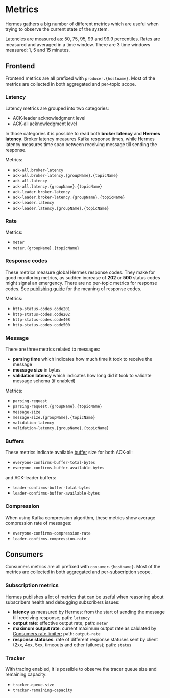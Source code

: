 # Metrics

Hermes gathers a big number of different metrics which are useful when trying to observe the current state of the system.

Latencies are measured as: 50, 75, 95, 99 and 99.9 percentiles.
Rates are measured and averaged in a time window. There are 3 time windows measured: 1, 5 and 15 minutes.

## Frontend

Frontend metrics are all prefixed with `producer.{hostname}`. Most of the metrics are collected in both aggregated and
per-topic scope.

### Latency

Latency metrics are grouped into two categories:

* ACK-leader acknowledgment level
* ACK-all acknowledgment level

In those categories it is possible to read both **broker latency** and **Hermes latency**. Broker latency measures
Kafka response times, while Hermes latency measures time span between receiving message till sending the response.

Metrics:

* `ack-all.broker-latency`
* `ack-all.broker-latency.{groupName}.{topicName}`
* `ack-all.latency`
* `ack-all.latency.{groupName}.{topicName}`
* `ack-leader.broker-latency`
* `ack-leader.broker-latency.{groupName}.{topicName}`
* `ack-leader.latency`
* `ack-leader.latency.{groupName}.{topicName}`

### Rate

Metrics:

* `meter`
* `meter.{groupName}.{topicName}`

### Response codes

These metrics measure global Hermes response codes. They make for good monitoring metrics, as sudden increase of **202**
or **500** status codes might signal an emergency. There are no per-topic metrics for response codes. See
[publishing guide](/user/publishing/#response-codes) for the meaning of response codes.

Metrics:

* `http-status-codes.code201`
* `http-status-codes.code202`
* `http-status-codes.code408`
* `http-status-codes.code500`

### Message

There are three metrics related to messages:

* **parsing time** which indicates how much time it took to receive the message
* **message size** in bytes
* **validation latency** which indicates how long did it took to validate message schema (if enabled)

Metrics:

* `parsing-request`
* `parsing-request.{groupName}.{topicName}`
* `message-size`
* `message-size.{groupName}.{topicName}`
* `validation-latency`
* `validation-latency.{groupName}.{topicName}`

### Buffers

These metrics indicate available [buffer](/user/publishing/#buffering) size for both ACK-all:

* `everyone-confirms-buffer-total-bytes`
* `everyone-confirms-buffer-available-bytes`

and ACK-leader buffers:

* `leader-confirms-buffer-total-bytes`
* `leader-confirms-buffer-available-bytes`

### Compression

When using Kafka compression algorithm, these metrics show average compression rate of messages:

* `everyone-confirms-compression-rate`
* `leader-confirms-compression-rate`

## Consumers

Consumers metrics are all prefixed with `consumer.{hostname}`. Most of the metrics are collected in both aggregated and
per-subscription scope.

### Subscription metrics

Hermes publishes a lot of metrics that can be useful when reasoning about subscribers health and debugging subscribers
issues:

* **latency** as measured by Hermes: from the start of sending the message till receiving response; path: `latency`
* **output rate**: effective output rate; path: `meter`
* **maximum output rate**: current maximum output rate as calulated by [Consumers rate limiter](/configuration/rate-limiting); path: `output-rate`
* **response statuses**: rate of different response statuses sent by client (2xx, 4xx, 5xx, timeouts and other failures); path: `status`

### Tracker

With tracing enabled, it is possible to observe the tracer queue size and remaining capacity:

* `tracker-queue-size`
* `tracker-remaining-capacity`
